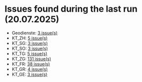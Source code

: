 # Issues found during the last run (20.07.2025)

- Geodienste: [3 issue(s)](tools/Geodienste_errors.csv)
- KT_ZH: [5 issue(s)](tools/KT_ZH_errors.csv)
- KT_SG: [3 issue(s)](tools/KT_SG_errors.csv)
- KT_SO: [3 issue(s)](tools/KT_SO_errors.csv)
- KT_TG: [5 issue(s)](tools/KT_TG_errors.csv)
- KT_ZG: [131 issue(s)](tools/KT_ZG_errors.csv)
- KT_FR: [38 issue(s)](tools/KT_FR_errors.csv)
- KT_GR: [4 issue(s)](tools/KT_GR_errors.csv)
- KT_GE: [3 issue(s)](tools/KT_GE_errors.csv)

